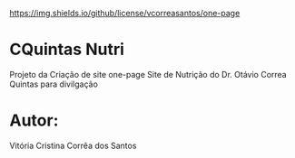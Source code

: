 https://img.shields.io/github/license/vcorreasantos/one-page


# CQuintas Nutri 
Projeto da Criação de site one-page
Site de Nutrição do Dr. Otávio Correa Quintas para divilgação

# Autor:
Vitória Cristina Corrêa dos Santos
